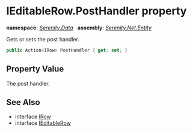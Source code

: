 # IEditableRow.PostHandler property
**namespace:** *[Serenity.Data](../../README.md#serenity.data-namespace)*   **assembly**: *[Serenity.Net.Entity](../../README.md)*

Gets or sets the post handler.

```csharp
public Action<IRow> PostHandler { get; set; }
```

## Property Value

The post handler.

## See Also

* interface [IRow](../IRow.md)
* interface [IEditableRow](../IEditableRow.md)